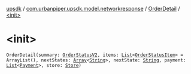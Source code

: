 [upsdk](../../index.md) / [com.urbanpiper.upsdk.model.networkresponse](../index.md) / [OrderDetail](index.md) / [&lt;init&gt;](./-init-.md)

# &lt;init&gt;

`OrderDetail(summary: `[`OrderStatusV2`](../-order-status-v2/index.md)`, items: `[`List`](https://kotlinlang.org/api/latest/jvm/stdlib/kotlin.collections/-list/index.html)`<`[`OrderStatusItem`](../-order-status-item/index.md)`> = ArrayList(), nextStates: `[`Array`](https://kotlinlang.org/api/latest/jvm/stdlib/kotlin/-array/index.html)`<`[`String`](https://kotlinlang.org/api/latest/jvm/stdlib/kotlin/-string/index.html)`>, nextState: `[`String`](https://kotlinlang.org/api/latest/jvm/stdlib/kotlin/-string/index.html)`, payment: `[`List`](https://kotlinlang.org/api/latest/jvm/stdlib/kotlin.collections/-list/index.html)`<`[`Payment`](-payment/index.md)`>, store: `[`Store`](../-store/index.md)`)`